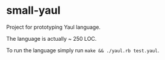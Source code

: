 # small-yaul

Project for prototyping Yaul language.

The language is actually ~ 250 LOC.

To run the language simply run `make && ./yaul.rb test.yaul`.
